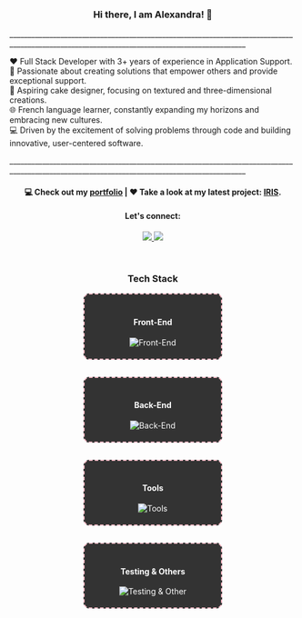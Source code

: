 <h3  align="center"> Hi there, I am Alexandra! 👋</h3>
_______________________________________________________________________________________________________________________________________________
<p>
❤️ Full Stack Developer with 3+ years of experience in Application Support.<br/>
🌱 Passionate about creating solutions that empower others and provide exceptional support.<br/>
🧁 Aspiring cake designer, focusing on textured and three-dimensional creations.<br/>
🌐 French language learner, constantly expanding my horizons and embracing new cultures.<br/>
💻 Driven by the excitement of solving problems through code and building innovative, user-centered software.
</p>_______________________________________________________________________________________________________________________________________________

<h4 align="center">
  💻 Check out my <a href="https://alexandralionga.dev">portfolio</a> | ❤️ Take a look at my latest project: <a href="https://github.com/alexandra-lionga/iris">IRIS</a>.
</h4>

<h4 align="center">
  Let's connect:
</h4>
<p align="center">
  <a href="https://www.linkedin.com/in/alexandralionga">
    <img src="https://skillicons.dev/icons?i=linkedin" />
  </a>
  <a href="mailto:alexandrajoselia@gmail.com">
    <img src="https://skillicons.dev/icons?i=gmail" />
  </a>
</p>

<br/>

<h3 align="center">Tech Stack</h3>

<div style="display: flex; justify-content: center; gap: 30px; flex-wrap: wrap;">
  <!-- Front-End Technologies -->
  <div style="border: 2px dashed pink; padding: 20px; border-radius: 10px; text-align: center; width: 200px; background-color: #333; color: #fff;">
    <h4>Front-End</h4>
    <img src="https://skillicons.dev/icons?i=html,css,sass,js,react" alt="Front-End" />
  </div>

  <!-- Back-End Technologies -->
  <div style="border: 2px dashed pink; padding: 20px; border-radius: 10px; text-align: center; width: 200px; background-color: #333; color: #fff;">
    <h4>Back-End</h4>
    <img src="https://skillicons.dev/icons?i=nodejs,express,python,mysql" alt="Back-End" />
  </div>

  <!-- Tools -->
  <div style="border: 2px dashed pink; padding: 20px; border-radius: 10px; text-align: center; width: 200px; background-color: #333; color: #fff;">
    <h4>Tools</h4>
    <img src="https://skillicons.dev/icons?i=git,github,postman,vscode,linux" alt="Tools" />
  </div>

  <!-- Testing & Other -->
  <div style="border: 2px dashed pink; padding: 20px; border-radius: 10px; text-align: center; width: 200px; background-color: #333; color: #fff;">
    <h4>Testing & Others</h4>
    <img src="https://skillicons.dev/icons?i=selenium,pycharm" alt="Testing & Other" />
  </div>
</div>

